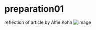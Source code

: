 # preparation01
reflection of article by Alfie  Kohn
![image](http://avmutter.tumblr.com/post/37088496125/two-finals-on-wednesday)
